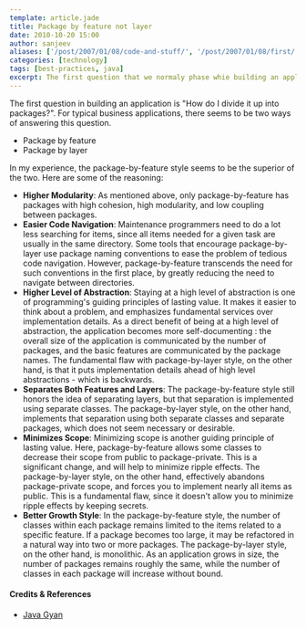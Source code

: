 ```yaml
---
template: article.jade
title: Package by feature not layer
date: 2010-10-20 15:00
author: sanjeev
aliases: ['/post/2007/01/08/code-and-stuff/', '/post/2007/01/08/first/', '/post/2008/01/08/first']
categories: [technology]
tags: [best-practices, java]
excerpt: The first question that we normaly phase whie building an application is "How do I divide it up into packages?". For typical business applications, there seems to be two ways of answering this question.
---
```

The first question in building an application is "How do I divide it up into packages?". For typical business applications, there seems to be two ways of answering this question.

* Package by feature
* Package by layer

In my experience, the package-by-feature style seems to be the superior of the two. Here are some of the reasoning:

<span class="more"></span>

* <b>Higher Modularity</b>: As mentioned above, only package-by-feature has packages with high cohesion, high modularity, and low coupling between packages.
* <b>Easier Code Navigation</b>: Maintenance programmers need to do a lot less searching for items, since all items needed for a given task are usually in the same directory. Some tools that encourage package-by-layer use package naming conventions to ease the problem of tedious code navigation. However, package-by-feature transcends the need for such conventions in the first place, by greatly reducing the need to navigate between directories.
* <b>Higher Level of Abstraction</b>: Staying at a high level of abstraction is one of programming's guiding principles of lasting value. It makes it easier to think about a problem, and emphasizes fundamental services over implementation details. As a direct benefit of being at a high level of abstraction, the application becomes more self-documenting : the overall size of the application is communicated by the number of packages, and the basic features are communicated by the package names. The fundamental flaw with package-by-layer style, on the other hand, is that it puts implementation details ahead of high level abstractions - which is backwards.
* <b>Separates Both Features and Layers</b>: The package-by-feature style still honors the idea of separating layers, but that separation is implemented using separate classes. The package-by-layer style, on the other hand, implements that separation using both separate classes and separate packages, which does not seem necessary or desirable.
* <b>Minimizes Scope</b>: Minimizing scope is another guiding principle of lasting value. Here, package-by-feature allows some classes to decrease their scope from public to package-private. This is a significant change, and will help to minimize ripple effects. The package-by-layer style, on the other hand, effectively abandons package-private scope, and forces you to implement nearly all items as public. This is a fundamental flaw, since it doesn't allow you to minimize ripple effects by keeping secrets.
* <b>Better Growth Style</b>: In the package-by-feature style, the number of classes within each package remains limited to the items related to a specific feature. If a package becomes too large, it may be refactored in a natural way into two or more packages. The package-by-layer style, on the other hand, is monolithic. As an application grows in size, the number of packages remains roughly the same, while the number of classes in each package will increase without bound.

<h4>Credits & References</h4>

* [Java Gyan](http://www.javagyan.com/articles/packagebyfeaturenotlayer)
